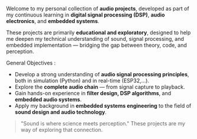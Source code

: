 Welcome to my personal collection of **audio projects**, developed as part of my continuous learning in **digital signal processing (DSP)**, **audio electronics**, and **embedded systems**.

These projects are primarily **educational and exploratory**, designed to help me deepen my technical understanding of sound, signal processing, and embedded implementation — bridging the gap between theory, code, and perception.

General Objectives :

- Develop a strong understanding of **audio signal processing principles**, both in simulation (Python) and in real-time (ESP32,...).  
- Explore the **complete audio chain** — from signal capture to playback.  
- Gain hands-on experience in **filter design, DSP algorithms**, and **embedded audio systems**.  
- Apply my background in **embedded systems engineering** to the field of **sound design and audio technology**.

>"Sound is where science meets perception." These projects are my way of exploring that connection.
